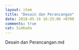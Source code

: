 ```yaml
---
layout: item
title: "Desain dan Perancangan"
date: 2018-05-16 16:25:06 +0700
comments: true
cat: Simbada
---
```


Desain dan Perancangan.md
